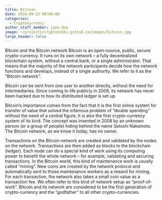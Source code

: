 ```yaml
---
title: Bitcoin
date: 2024-09-23 00:00:00
categories:
  - Cryptocurrency
author_staff_member: jane-doe
image: ~/projects/cryptonikki.github.io/images/bitcoin.jpg
large_header: false
---
```

Bitcoin and the Bitcoin network
Bitcoin is an open-source, public, secure crypto-currency. It runs on its own network – a fully decentralized blockchain system, without a central bank, or a single administrator. That means that the majority of the network participants decide how the network functions and develops, instead of a single authority. We refer to it as the “Bitcoin network”.

Bitcoin can be sent from one user to another directly, without the need for intermediaries. Since coming to life publicly in 2009, its network has never been hacked due to how its distributed ledger is set up.

Bitcoin’s importance comes from the fact that it is the first online system for transfer of value that solved the infamous problem of “double spending” without the need of a central figure. It is also the first crypto-currency system of its kind. The concept was invented in 2008 by an unknown person (or a group of people) hiding behind the name Satoshi Nakamoto. The Bitcoin network, as we know it today, has no owner.

Transactions on the Bitcoin network are created and validated by the nodes on the network. Transactions are then added as blocks to the blockchain (ledger). Each node can do a special kind of work using its computing power to benefit the whole network – for example, validating and securing transactions. In the Bitcoin world, this kind of maintenance work is usually called “mining”. New coins are created by the network protocol and automatically sent to those maintenance workers as a reward for mining. For each transaction, the network also takes a small coin value as a transaction fee. We often refer to this kind of network setup as “proof-of-work”. Bitcoin and its network are considered to be the first generation of crypto-currency and the “godfather” to all other crypto-currencies.

